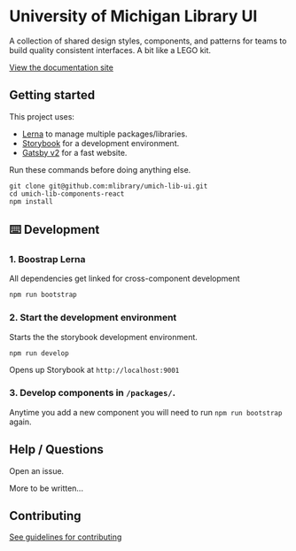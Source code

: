 # University of Michigan Library UI

A collection of shared design styles, components, and patterns for teams to build quality consistent interfaces. A bit like a LEGO kit.

[View the documentation site](https://umich-lib-design-system-site-ckqhzlnybg.now.sh/)

## Getting started

This project uses:
- [Lerna](https://lernajs.io/) to manage multiple packages/libraries.
- [Storybook](https://storybook.js.org/) for a development environment.
- [Gatsby v2](https://www.gatsbyjs.org/) for a fast website.

Run these commands before doing anything else.
```
git clone git@github.com:mlibrary/umich-lib-ui.git
cd umich-lib-components-react
npm install
```

## ⌨️ Development

### 1. Boostrap Lerna

All dependencies get linked for cross-component development
```sh
npm run bootstrap
```

### 2. Start the development environment

Starts the the storybook development environment. 
```sh
npm run develop
```
Opens up Storybook at `http://localhost:9001`

### 3. Develop components in `/packages/`.

Anytime you add a new component you will need to run `npm run bootstrap` again.

## Help / Questions

Open an issue.

More to be written...

## Contributing

[See guidelines for contributing](https://github.com/mlibrary/umich-lib-components-react/blob/master/CONTRIBUTING.md)
